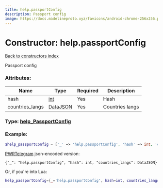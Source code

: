 ```yaml
---
title: help.passportConfig
description: Passport config
image: https://docs.madelineproto.xyz/favicons/android-chrome-256x256.png
---
```

# Constructor: help.passportConfig  
[Back to constructors index](index.md)



Passport config

### Attributes:

| Name     |    Type       | Required | Description |
|----------|---------------|----------|-------------|
|hash|[int](../types/int.md) | Yes|Hash|
|countries\_langs|[DataJSON](../types/DataJSON.md) | Yes|Countries langs|



### Type: [help\_PassportConfig](../types/help_PassportConfig.md)


### Example:

```php
$help_passportConfig = ['_' => 'help.passportConfig', 'hash' => int, 'countries_langs' => DataJSON];
```  

[PWRTelegram](https://pwrtelegram.xyz) json-encoded version:

```
{"_": "help.passportConfig", "hash": int, "countries_langs": DataJSON}
```


Or, if you're into Lua:

```lua
help_passportConfig={_='help.passportConfig', hash=int, countries_langs=DataJSON}

```


